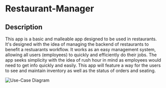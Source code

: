 # Restaurant-Manager
## Description

This app is a basic and malleable app designed to be used in restaurants.
It's designed with the idea of managing the backend of restaurants to benefit a restuarants workflow. 
It works as an easy management system, allowing all users (employees) to quickly and efficiently do their jobs. 
The app seeks simplicity with the idea of rush hour in mind as employees would need to get info quickly and easily. 
This app will feature a way for the users to see and maintain inventory as well as the status of orders and seating.	


![Use-Case Diagram](https://raw.githubusercontent.com/c-lorenzo76/Restaurant-Manager/main/Restaurant_diagram.png)
